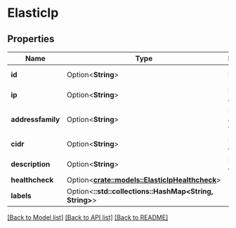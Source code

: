 # ElasticIp

## Properties

Name | Type | Description | Notes
------------ | ------------- | ------------- | -------------
**id** | Option<**String**> | Elastic IP ID | [optional][readonly]
**ip** | Option<**String**> | Elastic IP address | [optional][readonly]
**addressfamily** | Option<**String**> | Elastic IP address family | [optional][readonly]
**cidr** | Option<**String**> | Elastic IP cidr | [optional][readonly]
**description** | Option<**String**> | Elastic IP description | [optional]
**healthcheck** | Option<[**crate::models::ElasticIpHealthcheck**](elastic-ip-healthcheck.md)> |  | [optional]
**labels** | Option<**::std::collections::HashMap<String, String>**> |  | [optional]

[[Back to Model list]](../README.md#documentation-for-models) [[Back to API list]](../README.md#documentation-for-api-endpoints) [[Back to README]](../README.md)


